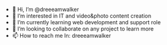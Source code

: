 - 👋 Hi, I’m @dreeeamwalker
- 👀 I’m interested in IT and video&photo content creation
- 🌱 I’m currently learning web development and support role
- 💞️ I’m looking to collaborate on any project to learn more
- 📫 How to reach me In: dreeeamwalker

<!---
dreeeamwalker/dreeeamwalker is a ✨ special ✨ repository because its `README.md` (this file) appears on your GitHub profile.
You can click the Preview link to take a look at your changes.
--->
